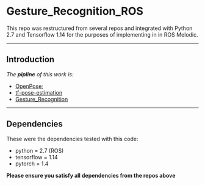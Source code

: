 
# Gesture_Recognition_ROS
This repo was restructured from several repos and integrated with Python 2.7 and Tensorflow 1.14 for the purposes of implementing in in ROS Melodic.

------
## Introduction
*The **pipline** of this work is:*   
 - [OpenPose](https://github.com/CMU-Perceptual-Computing-Lab/openpose);   
 - [tf-pose-estimation](https://github.com/ildoonet/tf-pose-estimation)
 - [Gesture_Recognition](https://github.com/NVIDIA-AI-IOT/Gesture-Recognition)

------
## Dependencies
These were the dependencies tested with this code:
 - python = 2.7 (ROS)
 - tensorflow = 1.14  
 - pytorch = 1.4

**Please ensure you satisfy all dependencies from the repos above**

